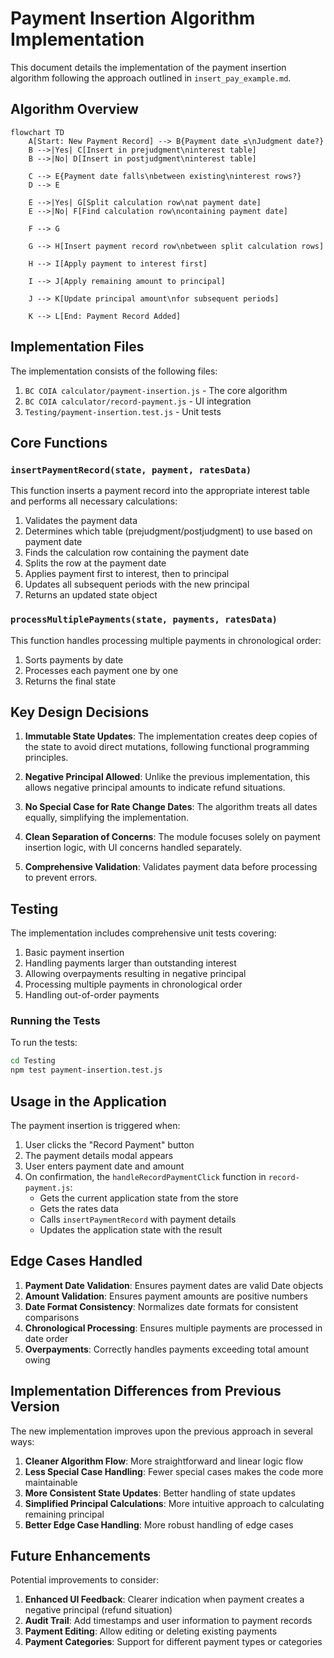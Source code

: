 # Payment Insertion Algorithm Implementation

This document details the implementation of the payment insertion algorithm following the approach outlined in `insert_pay_example.md`.

## Algorithm Overview

```mermaid
flowchart TD
    A[Start: New Payment Record] --> B{Payment date ≤\nJudgment date?}
    B -->|Yes| C[Insert in prejudgment\ninterest table]
    B -->|No| D[Insert in postjudgment\ninterest table]
    
    C --> E{Payment date falls\nbetween existing\ninterest rows?}
    D --> E
    
    E -->|Yes| G[Split calculation row\nat payment date]
    E -->|No| F[Find calculation row\ncontaining payment date]
    
    F --> G
    
    G --> H[Insert payment record row\nbetween split calculation rows]
    
    H --> I[Apply payment to interest first]
    
    I --> J[Apply remaining amount to principal]
    
    J --> K[Update principal amount\nfor subsequent periods]
    
    K --> L[End: Payment Record Added]
```

## Implementation Files

The implementation consists of the following files:

1. `BC COIA calculator/payment-insertion.js` - The core algorithm
2. `BC COIA calculator/record-payment.js` - UI integration
3. `Testing/payment-insertion.test.js` - Unit tests

## Core Functions

### `insertPaymentRecord(state, payment, ratesData)`

This function inserts a payment record into the appropriate interest table and performs all necessary calculations:

1. Validates the payment data
2. Determines which table (prejudgment/postjudgment) to use based on payment date
3. Finds the calculation row containing the payment date
4. Splits the row at the payment date
5. Applies payment first to interest, then to principal
6. Updates all subsequent periods with the new principal
7. Returns an updated state object

### `processMultiplePayments(state, payments, ratesData)`

This function handles processing multiple payments in chronological order:

1. Sorts payments by date
2. Processes each payment one by one
3. Returns the final state

## Key Design Decisions

1. **Immutable State Updates**: The implementation creates deep copies of the state to avoid direct mutations, following functional programming principles.

2. **Negative Principal Allowed**: Unlike the previous implementation, this allows negative principal amounts to indicate refund situations.

3. **No Special Case for Rate Change Dates**: The algorithm treats all dates equally, simplifying the implementation.

4. **Clean Separation of Concerns**: The module focuses solely on payment insertion logic, with UI concerns handled separately.

5. **Comprehensive Validation**: Validates payment data before processing to prevent errors.

## Testing

The implementation includes comprehensive unit tests covering:

1. Basic payment insertion
2. Handling payments larger than outstanding interest
3. Allowing overpayments resulting in negative principal
4. Processing multiple payments in chronological order
5. Handling out-of-order payments

### Running the Tests

To run the tests:

```bash
cd Testing
npm test payment-insertion.test.js
```

## Usage in the Application

The payment insertion is triggered when:

1. User clicks the "Record Payment" button
2. The payment details modal appears
3. User enters payment date and amount
4. On confirmation, the `handleRecordPaymentClick` function in `record-payment.js`:
   - Gets the current application state from the store
   - Gets the rates data
   - Calls `insertPaymentRecord` with payment details
   - Updates the application state with the result

## Edge Cases Handled

1. **Payment Date Validation**: Ensures payment dates are valid Date objects
2. **Amount Validation**: Ensures payment amounts are positive numbers
3. **Date Format Consistency**: Normalizes date formats for consistent comparisons
4. **Chronological Processing**: Ensures multiple payments are processed in date order
5. **Overpayments**: Correctly handles payments exceeding total amount owing

## Implementation Differences from Previous Version

The new implementation improves upon the previous approach in several ways:

1. **Cleaner Algorithm Flow**: More straightforward and linear logic flow
2. **Less Special Case Handling**: Fewer special cases makes the code more maintainable
3. **More Consistent State Updates**: Better handling of state updates
4. **Simplified Principal Calculations**: More intuitive approach to calculating remaining principal
5. **Better Edge Case Handling**: More robust handling of edge cases

## Future Enhancements

Potential improvements to consider:

1. **Enhanced UI Feedback**: Clearer indication when payment creates a negative principal (refund situation)
2. **Audit Trail**: Add timestamps and user information to payment records
3. **Payment Editing**: Allow editing or deleting existing payments
4. **Payment Categories**: Support for different payment types or categories
